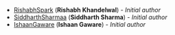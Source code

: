 <!-- Please use this format to add your contributions to this file -->
<!-- [SocialUsernameName](Profile-Url) (**Your Name**) - _Description of your contribution in a few words_ -->
- [RishabhSpark](https://github.com/RishabhSpark/) (**Rishabh Khandelwal**) - _Initial author_
- [SiddharthSharmaa](https://github.com/SiddharthSharmaa) (**Siddharth Sharma**) - _Initial author_
- [IshaanGaware](https://github.com/IshaanGaware) (**Ishaan Gaware**) - _Initial author_

